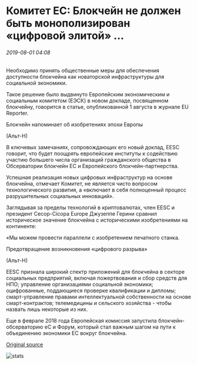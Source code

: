 # Комитет ЕС: Блокчейн не должен быть монополизирован «цифровой элитой» ...

###### 2019-08-01 04:08

Необходимо принять общественные меры для обеспечения доступности блокчейна как новаторской инфраструктуры для социальной экономики.

Такое решение было выдвинуто Европейским экономическим и социальным комитетом (ЕЭСК) в новом докладе, посвященном блокчейну, говорится в статье, опубликованной 1 августа в журнале EU Reporter.

Блокчейн напоминает об изобретениях эпохи Европы

(Альт-Н)

В ключевых замечаниях, сопровождающих его новый доклад, EESC говорит, что будет поощрять европейские институты к содействию участию большего числа организаций гражданского общества в Обсерватории блокчейн ЕС и Европейского блокчейн-партнерства.

Успешная реализация новых цифровых инфраструктур на основе блокчейна, отмечает Комитет, не является чисто вопросом технологического развития, а «включает в себя полноценный процесс разрушительных социальных инноваций».

Заглядывая за пределы технологий в криптовалютах, член EESC и президент Cecop-Cicopa Europe Джузеппе Герини сравнил историческое значение блокчейна с историческими изобретениями на континенте:

«Мы можем провести параллели с изобретением печатного станка.

Предотвращение возникновения «цифрового разрыва»

(Альт-Н)

EESC признала широкий спектр приложений для блокчейна в секторе социальных предприятий, включая пожертвования и сбор средств для НПО; управление организациями социальной экономики; оцифрованные, поддающиеся проверке квалификации и дипломы; смарт-управление правами интеллектуальной собственности на основе смарт-контрактов; телемедицины и сельского хозяйства - чтобы назвать лишь некоторые из них.

Еще в феврале 2018 года Европейская комиссия запустила блокчейн-обсерваторию еС и Форум, который стал важным шагом на пути к объединению экономики ЕС вокруг блокчейна.

[Original source](https://cointelegraph.com/news/eu-committee-blockchain-must-not-be-monopolized-by-a-digital-elite)

![stats](https://c.statcounter.com/11760860/0/a89fa40b/1/ "stats")